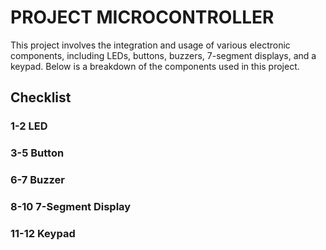 # PROJECT MICROCONTROLLER

This project involves the integration and usage of various electronic components, including LEDs, buttons, buzzers, 7-segment displays, and a keypad. Below is a breakdown of the components used in this project.

## Checklist

### 1-2   LED 
### 3-5   Button 
### 6-7   Buzzer
### 8-10  7-Segment Display
### 11-12 Keypad 
